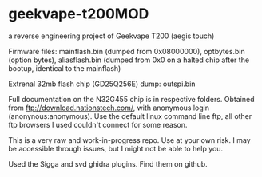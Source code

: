 # geekvape-t200MOD
a reverse engineering project of Geekvape T200 (aegis touch)

Firmware files: mainflash.bin (dumped from 0x08000000), optbytes.bin (option bytes), aliasflash.bin (dumped from 0x0 on a halted chip after the bootup, identical to the mainflash)

Extrenal 32mb flash chip (GD25Q256E) dump: outspi.bin

Full documentation on the N32G455 chip is in respective folders. Obtained from ftp://download.nationstech.com/, with anonymous login (anonynous:anonymous). Use the default linux command line ftp, all other ftp browsers I used couldn't connect for some reason.

This is a very raw and work-in-progress repo. Use at your own risk. I may be accessible through issues, but I might not be able to help you.

Used the Sigga and svd ghidra plugins. Find them on github.
